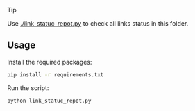 > [!TIP]
> Use [./link_statuc_repot.py](./link_statuc_repot.py) to check all links status in this folder.


## Usage

Install the required packages:

```bash
pip install -r requirements.txt
```

Run the script:

```bash
python link_statuc_repot.py
```
